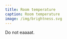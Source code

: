 ```yaml
---
title: Room temperature
caption: Room temperature
image: /img/brightness.svg
---
```


Do not eaaaat.